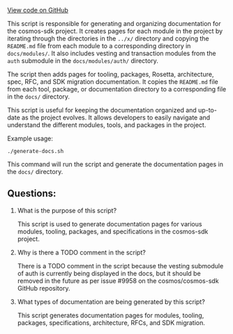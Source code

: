 [View code on GitHub](https://github.com/cosmos/cosmos-sdk.git/docs/pre.sh)

This script is responsible for generating and organizing documentation for the cosmos-sdk project. It creates pages for each module in the project by iterating through the directories in the `../x/` directory and copying the `README.md` file from each module to a corresponding directory in `docs/modules/`. It also includes vesting and transaction modules from the `auth` submodule in the `docs/modules/auth/` directory. 

The script then adds pages for tooling, packages, Rosetta, architecture, spec, RFC, and SDK migration documentation. It copies the `README.md` file from each tool, package, or documentation directory to a corresponding file in the `docs/` directory. 

This script is useful for keeping the documentation organized and up-to-date as the project evolves. It allows developers to easily navigate and understand the different modules, tools, and packages in the project. 

Example usage:
```
./generate-docs.sh
```
This command will run the script and generate the documentation pages in the `docs/` directory.
## Questions: 
 1. What is the purpose of this script?
    
    This script is used to generate documentation pages for various modules, tooling, packages, and specifications in the cosmos-sdk project.

2. Why is there a TODO comment in the script?
    
    There is a TODO comment in the script because the vesting submodule of auth is currently being displayed in the docs, but it should be removed in the future as per issue #9958 on the cosmos/cosmos-sdk GitHub repository.

3. What types of documentation are being generated by this script?
    
    This script generates documentation pages for modules, tooling, packages, specifications, architecture, RFCs, and SDK migration.